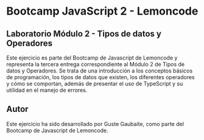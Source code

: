 # Bootcamp JavaScript 2 - Lemoncode

## Laboratorio Módulo 2 - Tipos de datos y Operadores

Este ejercicio es parte del Bootcamp de Javascript de Lemoncode y representa la tercera entrega correspondiente al Módulo 2 de Tipos de datos y Operadores. Se trata de una introducción a los conceptos básicos de programación, los tipos de datos que existen, los diferentes operadores y cómo se comportan, además de presentar el uso de TypeScript y su utilidad en el manejo de errores.

## Autor

Este ejercicio ha sido desarrollado por Guste Gaubaite, como parte del Bootcamp de Javascript de Lemoncode.

